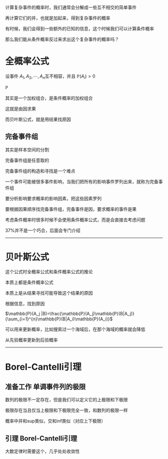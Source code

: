 计算复杂事件的概率时，我们通常会分解成一些互不相交的简单事件

再计算它们的并，也就是加起来，得到复杂事件的概率

  

有时候，我们会得到一些额外的已知的信息，这个时候我们可以计算条件概率

那么我们能从条件概率反过来求出这个复杂事件的概率吗？

  

# 全概率公式

设事件 $A_1,A_2,\cdots,A_n$﻿互不相容，并且 $\mathbb{P}(A_i)>0$﻿

$\mathbb{P}$

  

其实是一个加权组合，是条件概率的加权组合

这就是由因求果

而贝叶斯公式，就是用结果找原因

  

  

## 完备事件组

其实是样本空间的分割

完备事件组是任意取的

完备事件组的构造和寻找是一个难点

  

一个事件可能被很多事件影响，当我们把所有的影响事件罗列出来，就称为完备事件组

要分析影响要求概率的影响因素，把这些因素罗列

要根据因果顺序找完备事件组，完备事件是因，要求概率的事件是果

  

考虑条件概率时很多时候不会使用条件概率公式，而是会直接去考虑问题

  

$37\%$﻿并不是一个巧合，后面会专门介绍

  

---

# 贝叶斯公式

这个公式时全概率公式和条件概率公式的推论

本质上都是条件概率公式

本质上是从结果寻找可能导致这个结果的原因

根据信息，找到原因

  

$\mathbb{P}(A_j |B)=\frac{\mathbb{P}(A_j)\mathbb{P}(B|A_j)}{\sum_{i=1}^{n}\mathbb{P}(B|A_i)\mathbb{P}(A_i)}$

  

可以用来更新概率，比如搜索过一个海域后，在那个海域的概率就会降低

从先验概率更新到后验概率

  

---

# Borel-Cantelli引理

## 准备工作 单调事件列的极限

数列的极限不一定存在，但是我们可以定义它的上极限和下极限

  

  

极限存在当且仅当上极限和下极限完全一致，和数列的极限一样

概率中并和sup类似，交和inf类似（对应上下极限）

  

## 引理 Borel-Cantelli引理

  

  

  

  

大数定律时需要这个，几乎处处收敛性